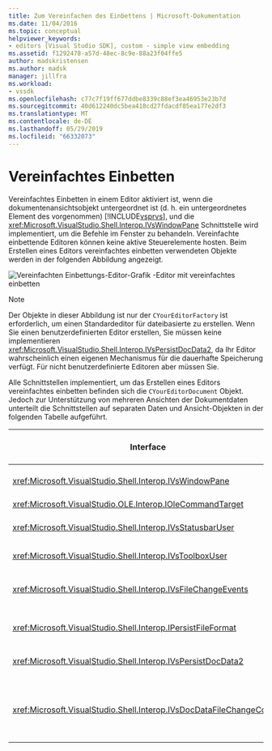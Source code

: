 ```yaml
---
title: Zum Vereinfachen des Einbettens | Microsoft-Dokumentation
ms.date: 11/04/2016
ms.topic: conceptual
helpviewer_keywords:
- editors [Visual Studio SDK], custom - simple view embedding
ms.assetid: f1292478-a57d-48ec-8c9e-88a23f04ffe5
author: madskristensen
ms.author: madsk
manager: jillfra
ms.workload:
- vssdk
ms.openlocfilehash: c77c7f19ff677ddbe8339c88ef3ea46953e23b7d
ms.sourcegitcommit: 40d612240dc5bea418cd27fdacdf85ea177e2df3
ms.translationtype: MT
ms.contentlocale: de-DE
ms.lasthandoff: 05/29/2019
ms.locfileid: "66332073"
---
```

# <a name="simplified-embedding"></a>Vereinfachtes Einbetten
Vereinfachtes Einbetten in einem Editor aktiviert ist, wenn die dokumentenansichtsobjekt untergeordnet ist (d. h. ein untergeordnetes Element des vorgenommen) [!INCLUDE[vsprvs](../code-quality/includes/vsprvs_md.md)], und die <xref:Microsoft.VisualStudio.Shell.Interop.IVsWindowPane> Schnittstelle wird implementiert, um die Befehle im Fenster zu behandeln. Vereinfachte einbettende Editoren können keine aktive Steuerelemente hosten. Beim Erstellen eines Editors vereinfachtes einbetten verwendeten Objekte werden in der folgenden Abbildung angezeigt.

 ![Vereinfachten Einbettungs-Editor-Grafik](../extensibility/media/vssimplifiedembeddingeditor.gif "VsSimplifiedEmbeddingEditor") -Editor mit vereinfachtes einbetten

> [!NOTE]
> Der Objekte in dieser Abbildung ist nur der `CYourEditorFactory` ist erforderlich, um einen Standardeditor für dateibasierte zu erstellen. Wenn Sie einen benutzerdefinierten Editor erstellen, Sie müssen keine implementieren <xref:Microsoft.VisualStudio.Shell.Interop.IVsPersistDocData2>, da Ihr Editor wahrscheinlich einen eigenen Mechanismus für die dauerhafte Speicherung verfügt. Für nicht benutzerdefinierte Editoren aber müssen Sie.

 Alle Schnittstellen implementiert, um das Erstellen eines Editors vereinfachtes einbetten befinden sich die `CYourEditorDocument` Objekt. Jedoch zur Unterstützung von mehreren Ansichten der Dokumentdaten unterteilt die Schnittstellen auf separaten Daten und Ansicht-Objekten in der folgenden Tabelle aufgeführt.

|Interface|Speicherort der-Schnittstelle|Mit|
|---------------|---------------------------|---------|
|<xref:Microsoft.VisualStudio.Shell.Interop.IVsWindowPane>|Ansicht|Verbindung mit dem übergeordneten Fenster bereitstellt.|
|<xref:Microsoft.VisualStudio.OLE.Interop.IOleCommandTarget>|Ansicht|Befehle behandelt.|
|<xref:Microsoft.VisualStudio.Shell.Interop.IVsStatusbarUser>|Ansicht|Ermöglicht Aktualisierungen der Statusleiste.|
|<xref:Microsoft.VisualStudio.Shell.Interop.IVsToolboxUser>|Ansicht|Ermöglicht **Toolbox** Elemente.|
|<xref:Microsoft.VisualStudio.Shell.Interop.IVsFileChangeEvents>|Daten|Sendet Benachrichtigungen, wenn die Datei geändert wird.|
|<xref:Microsoft.VisualStudio.Shell.Interop.IPersistFileFormat>|Daten|Aktiviert die Funktion "Speichern unter" für einen Dateityp.|
|<xref:Microsoft.VisualStudio.Shell.Interop.IVsPersistDocData2>|Daten|Aktiviert die Persistenz für das Dokument.|
|<xref:Microsoft.VisualStudio.Shell.Interop.IVsDocDataFileChangeControl>|Daten|Ermöglicht die Unterdrückung der Änderungsereignisse für Datei, wie das erneute Laden auslösen.|
